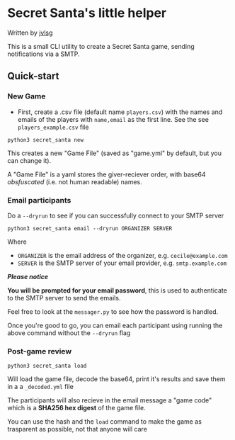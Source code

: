 # Secret Santa's little helper

Written by [jvlsg](https://github.com/jvlsg)

This is a small CLI utility to create a Secret Santa game, sending notifications via a SMTP.

## Quick-start

### New Game
* First, create a .csv file (default name `players.csv`) with the names and emails of the players with `name,email` as the first line. See the see `players_example.csv` file

```
python3 secret_santa new
```
This creates a new "Game File" (saved as "game.yml" by default, but you can change it). 

A "Game File" is a yaml stores the giver-reciever order, with base64 *obsfuscated* (i.e. not human readable) names.

### Email participants

Do a `--dryrun` to see if you can successfully connect to your SMTP server

```
python3 secret_santa email --dryrun ORGANIZER SERVER
```
Where
* `ORGANIZER` is the email address of the organizer, e.g. `cecile@example.com`
* `SERVER` is the SMTP server of your email provider, e.g. `smtp.example.com`

_**Please notice**_

**You will be prompted for your email password**, this is used to authenticate to the SMTP server to send the emails. 

Feel free to look at the `messager.py` to see how the password is handled.

Once you're good to go, you can email each participant using running the above command without the `--dryrun` flag


### Post-game review

```
python3 secret_santa load
```

Will load the game file, decode the base64, print it's results and save them in a a `_decoded.yml` file

The participants will also recieve in the email message a "game code" which is a **SHA256 hex digest** of the game file. 

You can use the hash and the `load` command to make the game as trasparent as possible, not that anyone will care